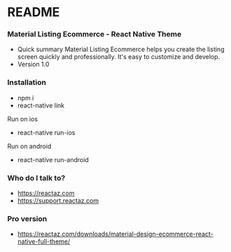 # README #


### Material Listing Ecommerce - React Native Theme ###

* Quick summary
Material Listing Ecommerce helps you create the listing screen quickly and professionally. It's easy to customize and develop.
* Version 1.0


### Installation ###

* npm i
* react-native link

Run on ios
* react-native run-ios

Run on android
* react-native run-android


### Who do I talk to? ###
* https://reactaz.com
* https://support.reactaz.com

### Pro version ###
* https://reactaz.com/downloads/material-design-ecommerce-react-native-full-theme/